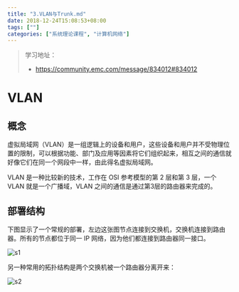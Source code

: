 ```yaml
---
title: "3.VLAN与Trunk.md"
date: 2018-12-24T15:08:53+08:00
tags: [""]
categories: ["系统理论课程", "计算机网络"]
---
```


> 学习地址：
>
> - https://community.emc.com/message/834012#834012

# VLAN

## 概念

虚拟局域网（VLAN）是一组逻辑上的设备和用户，这些设备和用户并不受物理位置的限制，可以根据功能、部门及应用等因素将它们组织起来，相互之间的通信就好像它们在同一个网段中一样，由此得名虚拟局域网。

VLAN 是一种比较新的技术，工作在 OSI 参考模型的第 2 层和第 3 层，一个 VLAN 就是一个广播域，VLAN 之间的通信是通过第3层的路由器来完成的。

## 部署结构

下图显示了一个常规的部署，左边这张图节点连接到交换机，交换机连接到路由器。所有的节点都位于同一 IP 网络，因为他们都连接到路由器同一接口。

![s1](../VLAN-structrue1.jpg)

另一种常用的拓扑结构是两个交换机被一个路由器分离开来：

![s2](../VLAN-structrue2.jpg)


